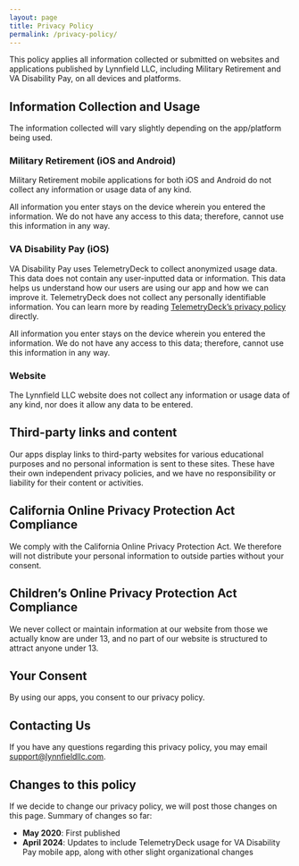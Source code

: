 ```yaml
---
layout: page
title: Privacy Policy
permalink: /privacy-policy/
---
```


This policy applies all information collected or submitted on websites and applications published by Lynnfield LLC, including Military Retirement and VA Disability Pay, on all devices and platforms.

## Information Collection and Usage

The information collected will vary slightly depending on the app/platform being used.

### Military Retirement (iOS and Android)
Military Retirement mobile applications for both iOS and Android do not collect any information or usage data of any kind.

All information you enter stays on the device wherein you entered the information. We do not have any access to this data; therefore, cannot use this information in any way.

### VA Disability Pay (iOS)
VA Disability Pay uses TelemetryDeck to collect anonymized usage data. This data does not contain any user-inputted data or information. This data helps us understand how our users are using our app and how we can improve it. TelemetryDeck does not collect any personally identifiable information. You can learn more by reading [TelemetryDeck’s privacy policy](https://telemetrydeck.com/privacy) directly.

All information you enter stays on the device wherein you entered the information. We do not have any access to this data; therefore, cannot use this information in any way.

### Website
The Lynnfield LLC website does not collect any information or usage data of any kind, nor does it allow any data to be entered.

## Third-party links and content

Our apps display links to third-party websites for various educational purposes and no personal information is sent to these sites. These have their own independent privacy policies, and we have no responsibility or liability for their content or activities.

## California Online Privacy Protection Act Compliance

We comply with the California Online Privacy Protection Act. We therefore will not distribute your personal information to outside parties without your consent.

## Children’s Online Privacy Protection Act Compliance

We never collect or maintain information at our website from those we actually know are under 13, and no part of our website is structured to attract anyone under 13.

## Your Consent

By using our apps, you consent to our privacy policy.

## Contacting Us

If you have any questions regarding this privacy policy, you may email [support@lynnfieldllc.com](mailto:support@lynnfieldllc.com).

## Changes to this policy

If we decide to change our privacy policy, we will post those changes on this page. Summary of changes so far:
- **May 2020**: First published
- **April 2024**: Updates to include TelemetryDeck usage for VA Disability Pay mobile app, along with other slight organizational changes
